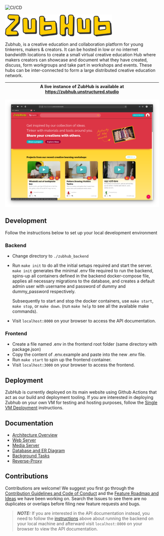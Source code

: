 ![CI/CD](https://github.com/unstructuredstudio/zubhub/actions/workflows/build_deploy_backend.yml/badge.svg)

<img src="logo.png" width="350">

Zubhub, is a creative education and collaboration platform for young tinkerers, makers & creators. It can be hosted in low or no internet bandwidth locations to create a small virtual creative education Hub where makers creators can showcase and document what they have created, discuss, form workgroups and take part in workshops and events. These hubs can be inter-connected to form a large distributed creative education network.

|  **A live instance of ZubHub is available at https://zubhub.unstructured.studio**  | 
| --- | 

<img src="screenshot.png">

## Development
Follow the instructions below to set up your local development environment

### Backend
- Change directory to `./zubhub_backend`
- Run `make init` to do all the initial setups required and start the server.
  `make init` generates the minimal .env file required to run the backend, 
  spins-up all containers defined in the backend docker-compose file,
  applies all necessary migrations to the database,
  and creates a default admin user with 
  username and password of dummy and dummy_password respectively.

  Subsequently to start and stop the docker containers, use `make start`, `make stop`, or `make down`. (run `make help` to see all the available make commands).
- Visit `localhost:8000` on your browser to access the API documentation.

### Frontend
- Create a file named .env in the frontend root folder (same directory with package.json)
- Copy the content of .env.example and paste into the new .env file.
- Run `make start` to spin up the frontend container.
- Visit `localhost:3000` on your browser to access the frontend.

## Deployment
ZubHub is currently deployed on its main website using Github Actions that act as our build and deployment tooling. If you are interested in deploying Zubhub on your own VM for testing and hosting purposes, follow the [Single VM Deployment](single_vm_deployment) instructions.  

## Documentation
- [Architecture Overview](./zubhub_backend/zubhub/docs/overview.md)
- [Web Server](./zubhub_backend/zubhub/docs/web_container.md)
- [Media Server](./zubhub_backend/zubhub/docs/media_container.md)
- [Database and ER Diagram](./zubhub_backend/zubhub/docs/others.md)
- [Background Tasks](./zubhub_backend/zubhub/docs/others.md)
- [Reverse-Proxy](./zubhub_backend/zubhub/docs/others.md)

## Contributions
Contributions are welcome! We suggest you first go through the [Contribution Guidelines and Code of Conduct](CONTRIBUTING.md) and the [Feature Roadmap and Ideas](https://github.com/unstructuredstudio/zubhub/wiki/Feature-Roadmap-&-Ideas-2022) we have been working on. Search the Issues to see there are no duplicates or overlaps before filing new feature requests and bugs.  

> **_NOTE:_** If you are interested in the API documentation instead, you need to follow the [instructions](#backend) above about running the backend on your local machine and afterward visit `localhost:8000` on your browser to view the API documentation.
